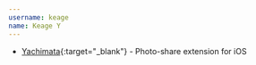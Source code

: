 ```yaml
---
username: keage
name: Keage Y
---
```

    
* [Yachimata](){:target="_blank"} - Photo-share extension for iOS

